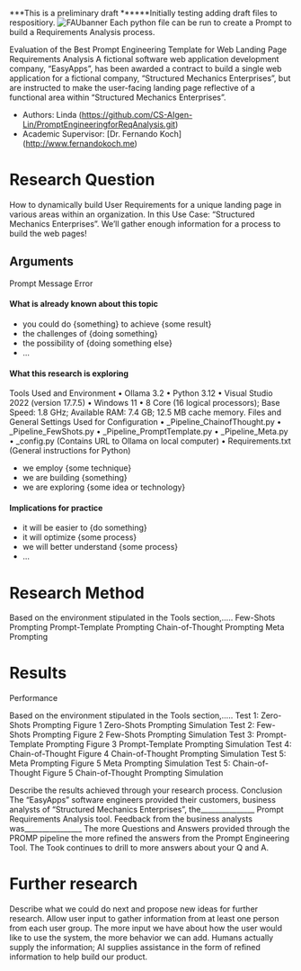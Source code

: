 ***This is a preliminary draft ******Initially testing adding draft files to respositiory.
![FAUbanner](https://github.com/user-attachments/assets/1780ddf0-8792-4960-b9d5-aa647da68a81)
Each python file can be run to create a Prompt to build a Requirements Analysis process.
 
Evaluation of the Best Prompt Engineering Template for Web Landing Page Requirements Analysis
A fictional software web application development company, “EasyApps”, has been awarded a contract to build a single web application for a fictional company, “Structured Mechanics Enterprises”,  but are instructed to make the user-facing landing page reflective of a functional area within “Structured Mechanics Enterprises”.
* Authors: Linda (https://github.com/CS-AIgen-Lin/PromptEngineeringforReqAnalysis.git)
* Academic Supervisor: [Dr. Fernando Koch] (http://www.fernandokoch.me)

# Research Question 
How to dynamically build User Requirements for a unique landing page in various areas within an organization. In this Use Case: “Structured Mechanics Enterprises”.
We’ll gather enough information for a process to build the web pages!
## Arguments
Prompt
Message
Error

#### What is already known about this topic

* you could do {something} to achieve {some result}
* the challenges of {doing something}
* the possibility of {doing something else}
* ...

#### What this research is exploring

Tools Used and Environment
•	Ollama 3.2
•	Python 3.12
•	Visual Studio 2022 (version 17.7.5)
•	Windows 11
•	8 Core (16 logical processors); Base Speed: 1.8 GHz; Available RAM: 7.4 GB; 12.5 MB cache memory.
Files and General Settings Used for Configuration
•	_Pipeline_ChainofThought.py 
•	_Pipeline_FewShots.py
•	_Pipeline_PromptTemplate.py
•	_Pipeline_Meta.py
•	_config.py (Contains URL to Ollama on local computer)
•	Requirements.txt (General instructions for Python)

* we employ {some technique}
* we are building {something}
* we are exploring {some idea or technology}

#### Implications for practice


* it will be easier to {do something}
* it will optimize {some process}
* we will better understand {some process}
* ...

# Research Method
Based on the environment stipulated in the Tools section,…..
Few-Shots Prompting
Prompt-Template Prompting
Chain-of-Thought Prompting
Meta Prompting

# Results

Performance

Based on the environment stipulated in the Tools section,…..
Test 1: Zero-Shots Prompting
Figure 1
Zero-Shots Prompting Simulation
Test 2: Few-Shots Prompting
Figure 2
Few-Shots Prompting Simulation 
Test 3: Prompt-Template Prompting
Figure 3
Prompt-Template Prompting Simulation
 Test 4: Chain-of-Thought
Figure 4
Chain-of-Thought Prompting Simulation
Test 5: Meta Prompting
Figure 5
Meta Prompting Simulation
Test 5: Chain-of-Thought
Figure 5
Chain-of-Thought Prompting Simulation

Describe the results achieved through your research process.
Conclusion
The “EasyApps” software engineers provided their customers,  business analysts of “Structured Mechanics Enterprises”,  the_______________ Prompt Requirements Analysis tool.
Feedback from the business analysts was________________
The more Questions and Answers provided through the PROMP pipeline the more refined the answers from the Prompt Engineering Tool. The Took continues to drill to more answers about your Q and A.

# Further research

Describe what we could do next and propose new ideas for further research.
Allow user input to gather information from at least one person from each user group. The more input we have about how the user would like to use the system, the more behavior we can add. Humans actually supply the information; AI supplies assistance in the form of refined information to help build our product.
